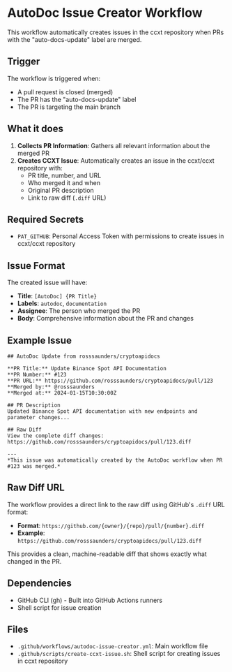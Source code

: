 # AutoDoc Issue Creator Workflow

This workflow automatically creates issues in the ccxt repository when PRs with
the "auto-docs-update" label are merged.

## Trigger

The workflow is triggered when:

- A pull request is closed (merged)
- The PR has the "auto-docs-update" label
- The PR is targeting the main branch

## What it does

1. **Collects PR Information**: Gathers all relevant information about the
   merged PR
2. **Creates CCXT Issue**: Automatically creates an issue in the ccxt/ccxt
   repository with:
   - PR title, number, and URL
   - Who merged it and when
   - Original PR description
   - Link to raw diff (`.diff` URL)

## Required Secrets

- `PAT_GITHUB`: Personal Access Token with permissions to create issues in
  ccxt/ccxt repository

## Issue Format

The created issue will have:

- **Title**: `[AutoDoc] {PR Title}`
- **Labels**: `autodoc`, `documentation`
- **Assignee**: The person who merged the PR
- **Body**: Comprehensive information about the PR and changes

## Example Issue

```
## AutoDoc Update from rosssaunders/cryptoapidocs

**PR Title:** Update Binance Spot API Documentation
**PR Number:** #123
**PR URL:** https://github.com/rosssaunders/cryptoapidocs/pull/123
**Merged by:** @rosssaunders
**Merged at:** 2024-01-15T10:30:00Z

## PR Description
Updated Binance Spot API documentation with new endpoints and parameter changes...

## Raw Diff
View the complete diff changes: https://github.com/rosssaunders/cryptoapidocs/pull/123.diff

---
*This issue was automatically created by the AutoDoc workflow when PR #123 was merged.*
```

## Raw Diff URL

The workflow provides a direct link to the raw diff using GitHub's `.diff` URL
format:

- **Format**: `https://github.com/{owner}/{repo}/pull/{number}.diff`
- **Example**: `https://github.com/rosssaunders/cryptoapidocs/pull/123.diff`

This provides a clean, machine-readable diff that shows exactly what changed in
the PR.

## Dependencies

- GitHub CLI (gh) - Built into GitHub Actions runners
- Shell script for issue creation

## Files

- `.github/workflows/autodoc-issue-creator.yml`: Main workflow file
- `.github/scripts/create-ccxt-issue.sh`: Shell script for creating issues in
  ccxt repository
